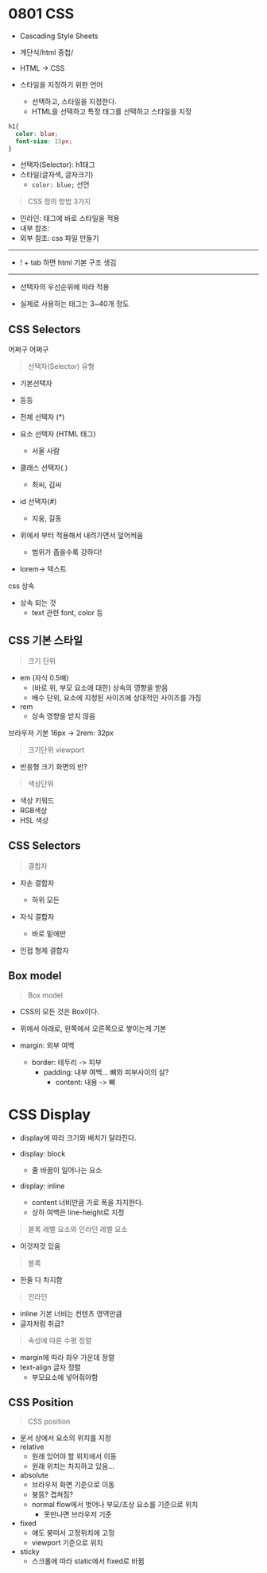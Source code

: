 # 0801 CSS
- Cascading Style Sheets
- 계단식/html 중첩/

- HTML -> CSS
- 스타일을 지정하기 위한 언어
  - 선택하고, 스타일을 지정한다.
  - HTML을 선택하고 특정 태그를 선택하고 스타일을 지정

```css
h1{
  color: blue;
  font-size: 15px;
}
```
- 선택자(Selector): h1태그
- 스타일(글자색, 글자크기)
  - `color: blue;` 선언

> CSS 정의 방법 3가지
- 인라인: 태그에 바로 스타일을 적용
- 내부 참조: 
- 외부 참조: css 파일 만들기


---
- ! + tab 하면 html 기본 구조 생김
---


- 선택자의 우선순위에 따라 적용

- 실제로 사용하는 태그는 3~40개 정도
  


## CSS Selectors

어쩌구 어쩌구

> 선택자(Selector) 유형
- 기본선택자
- 등등


- 전체 선택자 (*)

- 요소 선택자 (HTML 태그)
  - 서울 사람

- 클래스 선택자(.)
  - 최씨, 김씨
  
- id 선택자(#)
  - 지웅, 길동

- 위에서 부터 적용해서 내려가면서 덮어씌움
  - 범위가 좁을수록 강하다!

- lorem-> 텍스트


css 상속
- 상속 되는 것
  - text 관련 font, color 등



## CSS 기본 스타일
> 크기 단위
- em (자식 0.5배)
  - (바로 위, 부모 요소에 대한) 상속의 영향을 받음
  - 배수 단위, 요소에 지정된 사이즈에 상대적인 사이즈를 가짐
- rem
  - 상속 영향을 받지 않음


브라우저 기본 16px -> 2rem: 32px

> 크기단위 viewport
- 반응형 크기 화면의 반?

> 색상단위
- 색상 키워드
- RGB색상
- HSL 색상

## CSS Selectors
> 결합자
- 자손 결합자
  - 하위 모든
- 자식 결합자
  - 바로 밑에만

- 인접 형제 결합자

## Box model
> Box model
- CSS의 모든 것은 Box이다.
- 위에서 아래로, 왼쪽에서 오른쪽으로 쌓이는게 기본

- margin: 외부 여백
  - border: 테두리 -> 피부
    - padding: 내부 여백... 뼈와 피부사이의 살?
      - content: 내용 -> 뼈


# CSS Display
- display에 따라 크기와 배치가 달라진다.

- display: block
  - 줄 바꿈이 일어나는 요소

- display: inline
  - content 너비만큼 가로 폭을 차지한다.
  - 상하  여백은 line-height로 지정

> 블록 레벨 요소와 인라인 레벨 요소
- 이것저것 있음
> 블록
- 한줄 다 차지함
> 인라인
- inline 기본 너비는 컨텐츠 영역만큼
- 글자처럼 취급?

> 속성에 따른 수평 정렬
- margin에 따라 좌우 가운데 정렬
- text-align 글자 정렬
  - 부모요소에 넣어줘야함

## CSS Position
> CSS position
- 문서 상에서 요소의 위치를 지정
- relative
  - 원래 있어야 할 위치에서 이동
  - 원래 위치는 차지하고 있음...
- absolute
  - 브라우저 화면 기준으로 이동
  - 붕뜸? 겹쳐짐?
  - normal flow에서 벗어나 부모/조상 요소를 기준으로 위치
    - 못만나면 브라우저 기준
- fixed
  - 얘도 붕떠서 고정위치에 고정
  - viewport 기준으로 위치
- sticky
  - 스크롤에 따라 static에서 fixed로 바뀜

